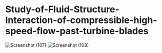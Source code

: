 # Study-of-Fluid-Structure-Interaction-of-compressible-high-speed-flow-past-turbine-blades
![Screenshot (107)](https://user-images.githubusercontent.com/81912881/161047032-d7e5fc7a-2fee-4358-abbd-6f29636a2839.png)
![Screenshot (108)](https://user-images.githubusercontent.com/81912881/161047063-d1a106c0-c738-479e-9d9d-d5588350463e.png)
